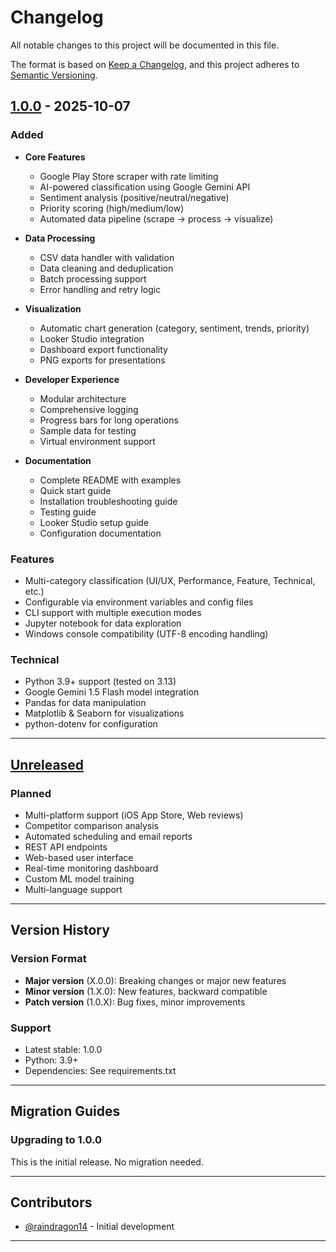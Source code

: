 # Changelog

All notable changes to this project will be documented in this file.

The format is based on [Keep a Changelog](https://keepachangelog.com/en/1.0.0/),
and this project adheres to [Semantic Versioning](https://semver.org/spec/v2.0.0.html).

## [1.0.0] - 2025-10-07

### Added
- **Core Features**
  - Google Play Store scraper with rate limiting
  - AI-powered classification using Google Gemini API
  - Sentiment analysis (positive/neutral/negative)
  - Priority scoring (high/medium/low)
  - Automated data pipeline (scrape → process → visualize)
  
- **Data Processing**
  - CSV data handler with validation
  - Data cleaning and deduplication
  - Batch processing support
  - Error handling and retry logic
  
- **Visualization**
  - Automatic chart generation (category, sentiment, trends, priority)
  - Looker Studio integration
  - Dashboard export functionality
  - PNG exports for presentations
  
- **Developer Experience**
  - Modular architecture
  - Comprehensive logging
  - Progress bars for long operations
  - Sample data for testing
  - Virtual environment support
  
- **Documentation**
  - Complete README with examples
  - Quick start guide
  - Installation troubleshooting guide
  - Testing guide
  - Looker Studio setup guide
  - Configuration documentation

### Features
- Multi-category classification (UI/UX, Performance, Feature, Technical, etc.)
- Configurable via environment variables and config files
- CLI support with multiple execution modes
- Jupyter notebook for data exploration
- Windows console compatibility (UTF-8 encoding handling)

### Technical
- Python 3.9+ support (tested on 3.13)
- Google Gemini 1.5 Flash model integration
- Pandas for data manipulation
- Matplotlib & Seaborn for visualizations
- python-dotenv for configuration

---

## [Unreleased]

### Planned
- Multi-platform support (iOS App Store, Web reviews)
- Competitor comparison analysis
- Automated scheduling and email reports
- REST API endpoints
- Web-based user interface
- Real-time monitoring dashboard
- Custom ML model training
- Multi-language support

---

## Version History

### Version Format
- **Major version** (X.0.0): Breaking changes or major new features
- **Minor version** (1.X.0): New features, backward compatible
- **Patch version** (1.0.X): Bug fixes, minor improvements

### Support
- Latest stable: 1.0.0
- Python: 3.9+
- Dependencies: See requirements.txt

---

## Migration Guides

### Upgrading to 1.0.0
This is the initial release. No migration needed.

---

## Contributors
- [@raindragon14](https://github.com/raindragon14) - Initial development

---

[1.0.0]: https://github.com/raindragon14/Product_Intellegence_Engine/releases/tag/v1.0.0
[Unreleased]: https://github.com/raindragon14/Product_Intellegence_Engine/compare/v1.0.0...HEAD
